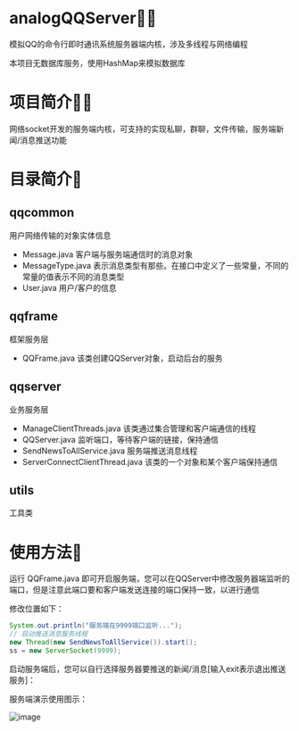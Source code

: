 # analogQQServer🤷‍♂️
模拟QQ的命令行即时通讯系统服务器端内核，涉及多线程与网络编程

本项目无数据库服务，使用HashMap来模拟数据库

# 项目简介😶‍🌫️
网络socket开发的服务端内核，可支持的实现私聊，群聊，文件传输，服务端新闻/消息推送功能


# 目录简介🙌

## qqcommon
用户网络传输的对象实体信息
- Message.java 客户端与服务端通信时的消息对象
- MessageType.java 表示消息类型有那些。在接口中定义了一些常量，不同的常量的值表示不同的消息类型
- User.java 用户/客户的信息

## qqframe
框架服务层
- QQFrame.java 该类创建QQServer对象，启动后台的服务

## qqserver
业务服务层
- ManageClientThreads.java 该类通过集合管理和客户端通信的线程
- QQServer.java 监听端口，等待客户端的链接，保持通信
- SendNewsToAllService.java 服务端推送消息线程
- ServerConnectClientThread.java 该类的一个对象和某个客户端保持通信

## utils
工具类

# 使用方法🎈
运行 QQFrame.java 即可开启服务端，您可以在QQServer中修改服务器端监听的端口，但是注意此端口要和客户端发送连接的端口保持一致，以进行通信

修改位置如下：
``` java
System.out.println("服务端在9999端口监听...");
// 启动推送消息服务线程
new Thread(new SendNewsToAllService()).start();
ss = new ServerSocket(9999);
```

启动服务端后，您可以自行选择服务器要推送的新闻/消息[输入exit表示退出推送服务]：

服务端演示使用图示：

![image](https://user-images.githubusercontent.com/76278560/184478799-8a11ddff-d99c-47a5-bd03-05c11299bac6.png)



